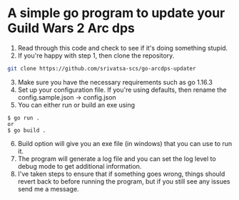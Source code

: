 # A simple go program to update your Guild Wars 2 Arc dps

1. Read through this code and check to see if it's doing something stupid.
2. If you're happy with step 1, then clone the repository.

```bash
git clone https://github.com/srivatsa-scs/go-arcdps-updater
```

3. Make sure you have the necessary requirements such as go 1.16.3
4. Set up your configuration file. If you're using defaults, then rename the config.sample.json -> config.json
5. You can either run or build an exe using

```
$ go run .
or
$ go build .
```

6. Build option will give you an exe file (in windows) that you can use to run it.
7. The program will generate a log file and you can set the log level to debug mode to get additional information.
8. I've taken steps to ensure that if something goes wrong, things should revert back to before running the program, but if you still see any issues send me a message.
